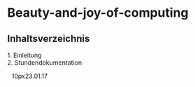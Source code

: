 # Beauty-and-joy-of-computing

<h2>
Inhaltsverzeichnis
</h2>
<p>1. Einleitung <br> 2. Stundendokumentation 
<div style="text-indent:10px;">10px23.01.17</div>
